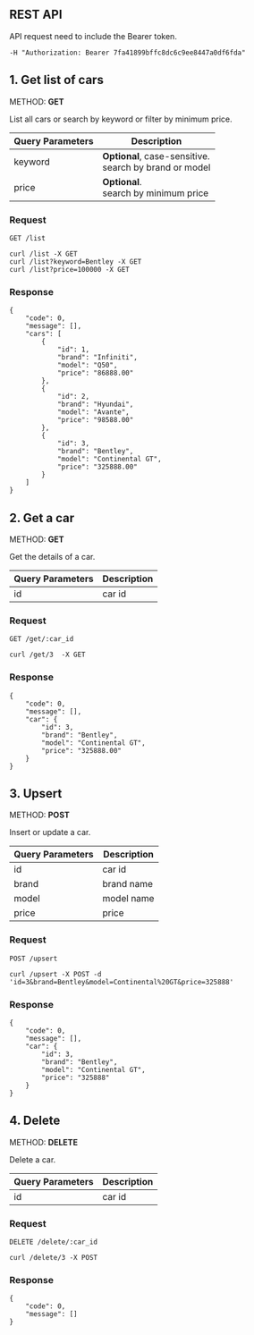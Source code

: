 ## REST API

API request need to include the Bearer token.

`-H "Authorization: Bearer 7fa41899bffc8dc6c9ee8447a0df6fda"`

## 1. Get list of cars

METHOD: **GET**

List all cars or search by keyword or filter by minimum price.

| Query Parameters | Description |
| ------------- | ------------- |
| keyword  | **Optional**, case-sensitive.<br/>search by brand or model |
| price  | **Optional**.<br/>search by minimum price  |

### Request

`GET /list`

    curl /list -X GET
    curl /list?keyword=Bentley -X GET
    curl /list?price=100000 -X GET

### Response

```
{
    "code": 0,
    "message": [],
    "cars": [
        {
            "id": 1,
            "brand": "Infiniti",
            "model": "Q50",
            "price": "86888.00"
        },
        {
            "id": 2,
            "brand": "Hyundai",
            "model": "Avante",
            "price": "98588.00"
        },
        {
            "id": 3,
            "brand": "Bentley",
            "model": "Continental GT",
            "price": "325888.00"
        }
    ]
}
```

## 2. Get a car

METHOD: **GET**

Get the details of a car.

| Query Parameters | Description |
| ------------- | ------------- |
| id  | car id |

### Request

`GET /get/:car_id`

    curl /get/3  -X GET

### Response

```
{
    "code": 0,
    "message": [],
    "car": {
        "id": 3,
        "brand": "Bentley",
        "model": "Continental GT",
        "price": "325888.00"
    }
}
```

## 3. Upsert

METHOD: **POST**

Insert or update a car.

| Query Parameters | Description |
| ------------- | ------------- |
| id  | car id |
| brand  | brand name |
| model  | model name |
| price  | price |

### Request

`POST /upsert`

    curl /upsert -X POST -d 'id=3&brand=Bentley&model=Continental%20GT&price=325888'

### Response

```
{
    "code": 0,
    "message": [],
    "car": {
        "id": 3,
        "brand": "Bentley",
        "model": "Continental GT",
        "price": "325888"
    }
}
```

## 4. Delete

METHOD: **DELETE**

Delete a car.

| Query Parameters | Description |
| ------------- | ------------- |
| id  | car id |

### Request

`DELETE /delete/:car_id`

    curl /delete/3 -X POST

### Response

```
{
    "code": 0,
    "message": []
}
```
